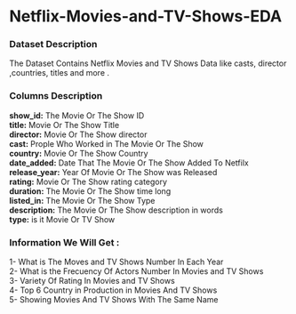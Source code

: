 # Netflix-Movies-and-TV-Shows-EDA

<h3>Dataset Description</h3>
The Dataset Contains Netflix Movies and TV Shows Data like casts, director ,countries, titles and more .

<h3>Columns Description</h3>
<b>show_id:</b> The Movie Or The Show ID<br>
<b>title:</b> Movie Or The Show Title<br>
<b>director:</b> Movie Or The Show director<br>
<b>cast:</b> Prople Who Worked in The Movie Or The Show<br>
<b>country:</b> Movie Or The Show Country<br>
<b>date_added:</b> Date That The Movie Or The Show Added To Netfilx<br>
<b>release_year:</b> Year Of Movie Or The Show was Released	<br>
<b>rating:</b> Movie Or The Show rating category 	<br>
<b>duration:</b> The Movie Or The Show time long<br>
<b>listed_in:</b> The Movie Or The Show Type<br>
<b>description:</b>	The Movie Or The Show description in words<br>
<b>type:</b> is it Movie Or TV Show<br>

<h3>Information We Will Get :</h3>
1- What is The Moves and TV Shows Number In Each Year <br>
2- What is the Frecuency Of Actors Number In Movies and TV Shows <br>
3-  Variety Of Rating In Movies and TV Shows <br>
4- Top 6 Country in Production in Movies And TV Shows <br>
5- Showing  Movies And TV Shows With The Same Name <br>

